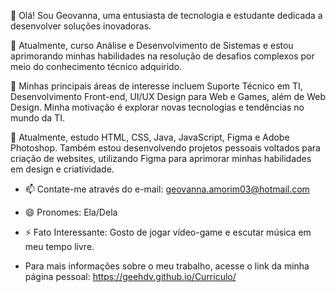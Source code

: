 👋 Olá! Sou Geovanna, uma entusiasta de tecnologia e estudante dedicada a desenvolver soluções inovadoras.

🚀 Atualmente, curso Análise e Desenvolvimento de Sistemas e estou aprimorando minhas habilidades na resolução de desafios complexos por meio do conhecimento técnico adquirido.

🎯 Minhas principais áreas de interesse incluem Suporte Técnico em TI, Desenvolvimento Front-end, UI/UX Design para Web e Games, além de Web Design. Minha motivação é explorar novas tecnologias e tendências no mundo da TI.

🌱 Atualmente, estudo HTML, CSS, Java, JavaScript, Figma e Adobe Photoshop. Também estou desenvolvendo projetos pessoais voltados para criação de websites, utilizando Figma para aprimorar minhas habilidades em design e criatividade.

- 📫 Contate-me através do e-mail: geovanna.amorim03@hotmail.com

- 😄 Pronomes: Ela/Dela

- ⚡ Fato Interessante: Gosto de jogar vídeo-game e escutar música em meu tempo livre.

- Para mais informações sobre o meu trabalho, acesse o link da minha página pessoal:
  https://geehdv.github.io/Curriculo/

